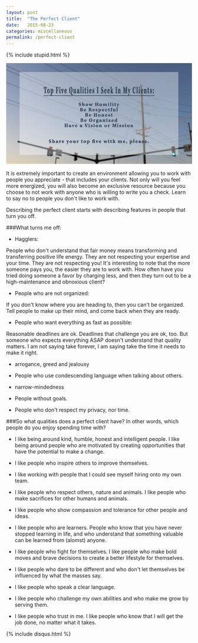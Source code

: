 ```yaml
---
layout: post
title:  "The Perfect Client"
date:   2015-08-23
categories: miscellaneous
permalink: /perfect-client
---
```

{% include stupid.html %}

![Top Five Qualities I Seek In My Clients](/assets/perfect_client.png)

It is extremely important to create an environment allowing you to work with people you appreciate - that includes your clients. Not only will you feel more energized, you will also become an exclusive resource because you choose to not work with anyone who is willing to write you a check. Learn to say no to people you don't like to work with.

Describing the perfect client starts with describing features in people that turn you off.

###What turns me off:

- Hagglers:

People who don't understand that fair money means transforming and transferring positive life energy. They are not respecting your expertise and your time. They are not respecting you! It's interesting to note that the more someone pays you, the easier they are to work with. How often have you tried doing someone a favor by charging less, and then they turn out to be a high-maintenance and obnoxious client?

- People who are not organized:

If you don't know where you are heading to, then you can't be organized. Tell people to make up their mind, and come back when they are ready.

- People who want everything as fast as possible:

Reasonable deadlines are ok. Deadlines that challenge you are ok, too. But someone who expects everything ASAP doesn't understand that quality matters. I am not saying take forever, I am saying take the time it needs to make it right.

- arrogance, greed and jealousy

- People who use condescending language when talking about others.

- narrow-mindedness

- People without goals.

- People who don't respect my privacy, nor time.

###So what qualities does a perfect client have? In other words, which people do you enjoy spending time with?

- I like being around kind, humble, honest and intelligent people. I like being around people who are motivated by creating opportunities that have the potential to make a change.

- I like people who inspire others to improve themselves.

- I like working with people that I could see myself hiring onto my own team.

- I like people who respect others, nature and animals. I like people who make sacrifices for other humans and animals.

- I like people who show compassion and tolerance for other people and ideas.

- I like people who are learners. People who know that you have never stopped learning in life, and who understand that something valuable can be learned from (alomst) anyone.

- I like people who fight for themselves. I like people who make bold moves and brave decisions to create a better lifestyle for themselves.

- I like people who dare to be different and who don't let themselves be influenced by what the masses say.

- I like people who speak a clear language.

- I like people who challenge my own abilities and who make me grow by serving them.

- I like people who trust in me. I like people who know that I will get the job done, no matter what it takes.




{% include disqus.html %}

